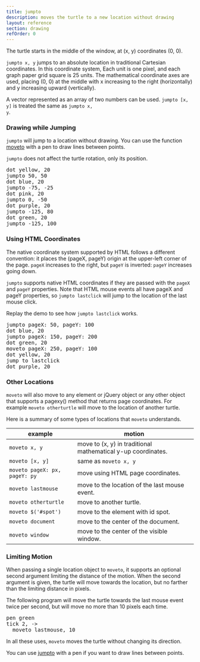 ```yaml
---
title: jumpto
description: moves the turtle to a new location without drawing
layout: reference
section: drawing
refOrder: 0
---
```


The turtle starts in the middle of the window, at (x, y) coordinates
(0, 0).

<code>jumpto x, y</code> jumps to an absolute location in
traditional Cartesian coordinates.  In this coordinate system,
Each unit is one pixel, and each graph paper grid square is 25 units.
The mathematical coordinate axes are used, placing (0, 0)
at the middle with x increasing to the right (horizontally) and y increasing upward (vertically).

A vector represented as an array of two numbers can be used.
<code>jumpto [x, y]</code> is treated the same as
<code>jumpto x, y</code>.

<script type="figure" width=299 height=249>
turtle.css opacity: 0.3, turtlePenStyle: silver, turtlePenDown: true
p = new Pencil
p.cross = ->
  @pen black, 0.7
  @jump -5, 0
  @move 10
  @jump -5, -5
  @fd 10
  @jump 0, -5
p.label 'origin', id: 'where', labelSide: 'top right', turtleSpeed: Infinity
p.pen black, 1.5
p.jumpto -8, 0
p.rt 360, 8
p.jumpto 0, 250
p.moveto 0, -250
p.jumpto -250, 0
p.moveto 250, 0
p.jumpto 105, 110
p.label 'x > 0,&emsp;y > 0'
p.jumpto 105, -110
p.label 'x > 0,&emsp;y < 0'
p.jumpto -105, 110
p.label 'x < 0,&emsp;y > 0'
p.jumpto -105, -110
p.label 'x < 0,&emsp;y < 0'
p.jumpto 50, 0
p.cross()
p.label '50', 'bottom'
p.jumpto 100, 0
p.cross()
p.label '100', 'bottom'
p.jumpto -50, 0
p.cross()
p.label '-50', 'bottom'
p.jumpto -100, 0
p.cross()
p.label '-100', 'bottom'
p.jumpto 0, 50
p.cross()
p.label '50', 'left'
p.jumpto 0, 100
p.cross()
p.label '100', 'left'
p.jumpto 0, -50
p.cross()
p.label '-50', 'left'
p.jumpto 0, -100
p.cross()
p.label '-100', 'left'
p.jumpto 140, 0
p.label 'x', 'top'
p.jumpto 0, 115
p.label 'y', 'right'
click (e) ->
  $('#where').text "#{e.x}, #{e.y}"
  $('#where').jumpto e.x, e.y
  moveto e.x, e.y
</script>

### Drawing while Jumping

<code>jumpto</code> will jump to a location without drawing. You can use the function [moveto](moveto.html) with a pen to draw lines between points. 

<code>jumpto</code> does not affect the
turtle rotation, only its position.

</script>

<pre class="examp">
dot yellow, 20
jumpto 50, 50
dot blue, 20
jumpto -75, -25
dot pink, 20
jumpto 0, -50
dot purple, 20
jumpto -125, 80
dot green, 20
jumpto <span data-dfn="x">-125</span>, <span data-dfn="y">100</span>
</pre>

<script type="demo" width=299 height=249>
p = new Pencil
p.cross = ->
  @pen black, 0.7
  @jump -5, 0
  @move 10
  @jump -5, -5
  @fd 10
  @jump 0, -5
setup ->
  p.pen silver, 1.5
  p.jumpto 0, 250
  p.moveto 0, -250
  p.jumpto -250, 0
  p.moveto 250, 0
demo ->
  jumpto 50, 50
  dot green, 20
  plan ->
    p.jumpto turtle
    p.cross()
    p.label 'jumpto 50, 50', 'top'
    jumpto -75, -25
    dot purple, 20
  plan ->
    p.jumpto turtle
    p.cross()
    p.jump 0, -8
    p.label 'jumpto -75, -25', 'bottom'
    jumpto 0, -50
    dot yellow, 20
  plan ->
    p.jumpto turtle
    p.cross()
    p.label 'jumpto 0, -50', 'right'
    jumpto -125, 100
    dot blue, 20
  plan ->
    p.jumpto turtle
    p.cross()
    p.label 'jumpto -125, 100', 'right'
</script>

### Using HTML Coordinates

The native coordinate system supported by HTML follows a different
convention: it places the (pageX, pageY) origin at the upper-left corner
of the page.  <code>pageX</code> increases to the right, but
<code>pageY</code> is inverted: <code>pageY</code> increases going down.

<script type="figure" width=299 height=249>
turtle.css opacity: 0.3, turtlePenStyle: silver, turtlePenDown: true
p = new Pencil
p.cross = ->
  @pen black, 0.7
  @jump -5, 0
  @move 10
  @jump -5, -5
  @fd 10
  @jump 0, -5
p.jumpto pageX: 22, pageY: 22
p.label 'origin', id: 'where', labelSide: 'bottom right', turtleSpeed: Infinity
p.jumpto pageX: 31, pageY: 31
p.pen black, 0.7
p.moveto pageX: 0, pageY: 0
p.pen black, 1.5
p.jumpto pageX: -7.5, pageY: 0.5
p.rt 360, 8
p.jumpto pageX: 0.5, pageY: 0.5
p.moveto pageX: 0.5, pageY: 300
p.jumpto pageX: 0.5, pageY: 0.5
p.moveto pageX: 300, pageY: 0.5
p.jumpto pageX: 50, pageY: 0.5
p.cross()
p.label '50', 'bottom'
p.jumpto pageX: 100, pageY: 0
p.cross()
p.label '100', 'bottom'
p.jumpto pageX: 150, pageY: 0
p.cross()
p.label '150', 'bottom'
p.jumpto pageX: 200, pageY: 0
p.cross()
p.label '200', 'bottom'
p.jumpto pageX: 250, pageY: 0
p.cross()
p.jumpto pageX: 0, pageY: 50
p.cross()
p.label '50', 'right'
p.jumpto pageX: 0, pageY: 100
p.cross()
p.label '100', 'right'
p.jumpto pageX: 0, pageY: 150
p.cross()
p.label '150', 'right'
p.jumpto pageX: 0, pageY: 200
p.cross()
p.label '200', 'right'
p.jumpto pageX: 275, pageY: -3
p.label 'pageX', 'bottom'
p.jumpto pageX: -3, pageY: 240
p.label 'pageY', 'right'
click (e) ->
  $('#where').html "pageX: #{e.pageX}<br>pageY: #{e.pageY}"
  $('#where').jumpto e
  moveto e
</script>

<code>jumpto</code> supports native HTML coordinates if they are passed
with the <code>pageX</code> and <code>pageY</code> properties.  Note
that HTML mouse events all have pageX and pageY properties, so
<code>jumpto lastclick</code> will jump to the location of the last
mouse click.

Replay the demo to see how <code>jumpto lastclick</code> works. 

<pre class="examp">
jumpto pageX: 50, pageY: 100
dot blue, 20
jumpto pageX: 150, pageY: 200
dot green, 20
moveto pageX: 250, pageY: 100
dot yellow, 20
jump to lastclick
dot purple, 20
</pre>

<script type="demo" width=299 height=249>
p = new Pencil
p.cross = ->
  @pen black, 0.7
  @jump -5, 0
  @move 10
  @jump -5, -5
  @fd 10
  @jump 0, -5
setup ->
  p.pen silver, 1.5
  p.jumpto pageX: -7.5, pageY: 0.5
  p.rt 360, 8
  p.jumpto pageX: 0.5, pageY: 0.5
  p.moveto pageX: 0.5, pageY: 300
  p.jumpto pageX: 0.5, pageY: 0.5
  p.moveto pageX: 300, pageY: 0.5
  p.jumpto pageX: 50, pageY: 0.5
demo ->
  moveto pageX: 50, pageY: 100
  label 'pageX: 50<br>pageY: 100', 'top'
  pen slateblue
  moveto pageX: 150, pageY: 200
  label 'pageX: 150, pageY: 200', 'bottom'
  moveto pageX: 250, pageY: 100
  label 'pageX: 250<br>pageY: 100', 'top'
  plan ->
    if lastclick.pageX and lastclick.pageY
      moveto lastclick
      label 'lastclick', if lastclick.pageY > 100 then 'bottom' else 'top'
</script>

### Other Locations

<code>moveto</code> will also move to any element or jQuery object or
any other object that supports a pagexy() method that returns page
coordinates.  For example <code>moveto otherturtle</code> will move
to the location of another turtle.

Here is a summary of some types of locations that
<code>moveto</code> understands.

| example       | motion                                                       |
|---------------|--------------------------------------------------------------|
| <code>moveto x, y</code> | move to (x, y) in traditional mathematical y-up coordinates. |
| <code>moveto [x, y]</code> | same as <code>moveto x, y</code> |
| <code>moveto pageX: px, pageY: py</code> | move using HTML page coordinates. |
| <code>moveto lastmouse</code> | move to the location of the last mouse event.|
| <code>moveto otherturtle</code> | move to another turtle. |
| <code>moveto $('#spot')</code> | move to the element with id spot. |
| <code>moveto document</code> | move to the center of the document. |
| <code>moveto window</code> | move to the center of the visible window. |

### Limiting Motion

When passing a single location object to <code>moveto</code>, it supports
an optional second argument limiting the distance of the motion.  When the
second argument is given, the turtle will move towards the location, but
no farther than the limiting distance in pixels.

The following program will move the turtle towards the last mouse event
twice per second, but will move no more than 10 pixels each time.

<pre class="examp">
pen green
tick 2, ->
  moveto lastmouse, <span data-dfn="limiting distance">10</span>
</pre>

<script type="demo" width=299 height=249>
setup ->
  tick null
demo ->
  pen green
  tick 2, ->
    moveto lastmouse, 10
</script>

In all these uses, <code>moveto</code> moves the turtle without changing
its direction.

You can use [jumpto](jumpto.html) with a pen if you want to draw lines between points.

